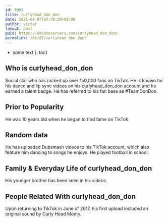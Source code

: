 ```yaml
---
id: 9991
title: curlyhead_don_don
date: 2021-04-07T07:48:29+00:00
author: victor
layout: post
guid: https://ukdataservers.com/curlyhead_don_don/
permalink: /04/07/curlyhead_don_don/
---
```


* some text
{: toc}


## Who is curlyhead_don_don



Social star who has racked up over 150,000 fans on TikTok. He is known for his dance and lip sync videos on his curlyhead_don_don account and he earned a talent badge. He has referred to his fan base as #TeamDonDon. 

                
                
                
## Prior to Popularity



He was 10 years old when he began to find fame on TikTok. 

                
                
                
## Random data



He has uploaded Dubsmash videos to his TikTok account, which also feature him dancing to songs he enjoys. He played football in school.  

                
                
                
## Family & Everyday Life of curlyhead_don_don



His younger brother has been seen in his videos. 

                
                
                
## People Related With curlyhead_don_don



Upon returning to TikTok in June of 2017, his first upload included an original sound by Curly Head Monty. 

                
              
            
          
          
          